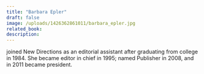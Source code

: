 ```yaml
---
title: "Barbara Epler"
draft: false
image: /uploads/1426362861011/barbara_epler.jpg
related_book:
description:
---
```


joined New Directions as an editorial assistant after graduating from college in 1984\. She became editor in chief in 1995; named Publisher in 2008, and in 2011 became president.
